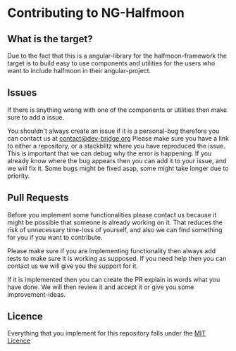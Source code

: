 # Contributing to NG-Halfmoon

## What is the target?
Due to the fact that this is a angular-library for the halfmoon-framework the target is to build easy to use components and utilities for the users who want to include halfmoon in their angular-project.

## Issues
If there is anything wrong with one of the components or utilities then make sure to add a issue.

You shouldn't always create an issue if it is a personal-bug therefore you can contact us at contact@dev-bridge.org
Please make sure you have a link to either a repository, or a stackblitz where you have reproduced the issue.
This is important that we can debug why the error is happening. If you already know where the bug appears then you can add it to your issue, and we will fix it.
Some bugs might be fixed asap, some might take longer due to priority.

## Pull Requests
Before you implement some functionalities please contact us because it might be possible that someone is already working on it.
That reduces the risk of unnecessary time-loss of yourself, and also we can find something for you if you want to contribute.

Please make sure if you are implementing functionality then always add tests to make sure it is working as supposed.
If you need help then you can contact us we will give you the support for it.

If it is implemented then you can create the PR explain in words what you have done.
We will then review it and accept it or give you some improvement-ideas.

## Licence
Everything that you implement for this repository falls under the [MIT Licence](https://github.com/dev-bridge-org/ng-halfmoon/blob/develop/LICENSE)

